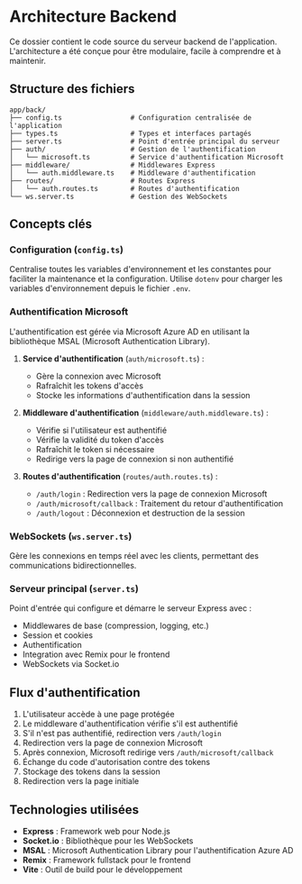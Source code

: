# Architecture Backend

Ce dossier contient le code source du serveur backend de l'application. L'architecture a été conçue pour être modulaire, facile à comprendre et à maintenir.

## Structure des fichiers

```
app/back/
├── config.ts                 # Configuration centralisée de l'application
├── types.ts                  # Types et interfaces partagés
├── server.ts                 # Point d'entrée principal du serveur
├── auth/                     # Gestion de l'authentification
│   └── microsoft.ts          # Service d'authentification Microsoft
├── middleware/               # Middlewares Express
│   └── auth.middleware.ts    # Middleware d'authentification
├── routes/                   # Routes Express
│   └── auth.routes.ts        # Routes d'authentification
└── ws.server.ts              # Gestion des WebSockets
```

## Concepts clés

### Configuration (`config.ts`)

Centralise toutes les variables d'environnement et les constantes pour faciliter la maintenance et la configuration. Utilise `dotenv` pour charger les variables d'environnement depuis le fichier `.env`.

### Authentification Microsoft

L'authentification est gérée via Microsoft Azure AD en utilisant la bibliothèque MSAL (Microsoft Authentication Library).

1. **Service d'authentification** (`auth/microsoft.ts`) : 
   - Gère la connexion avec Microsoft
   - Rafraîchit les tokens d'accès
   - Stocke les informations d'authentification dans la session

2. **Middleware d'authentification** (`middleware/auth.middleware.ts`) :
   - Vérifie si l'utilisateur est authentifié
   - Vérifie la validité du token d'accès
   - Rafraîchit le token si nécessaire
   - Redirige vers la page de connexion si non authentifié

3. **Routes d'authentification** (`routes/auth.routes.ts`) :
   - `/auth/login` : Redirection vers la page de connexion Microsoft
   - `/auth/microsoft/callback` : Traitement du retour d'authentification
   - `/auth/logout` : Déconnexion et destruction de la session

### WebSockets (`ws.server.ts`)

Gère les connexions en temps réel avec les clients, permettant des communications bidirectionnelles.

### Serveur principal (`server.ts`)

Point d'entrée qui configure et démarre le serveur Express avec :
- Middlewares de base (compression, logging, etc.)
- Session et cookies
- Authentification
- Integration avec Remix pour le frontend
- WebSockets via Socket.io

## Flux d'authentification

1. L'utilisateur accède à une page protégée
2. Le middleware d'authentification vérifie s'il est authentifié
3. S'il n'est pas authentifié, redirection vers `/auth/login`
4. Redirection vers la page de connexion Microsoft
5. Après connexion, Microsoft redirige vers `/auth/microsoft/callback`
6. Échange du code d'autorisation contre des tokens
7. Stockage des tokens dans la session
8. Redirection vers la page initiale

## Technologies utilisées

- **Express** : Framework web pour Node.js
- **Socket.io** : Bibliothèque pour les WebSockets
- **MSAL** : Microsoft Authentication Library pour l'authentification Azure AD
- **Remix** : Framework fullstack pour le frontend
- **Vite** : Outil de build pour le développement 